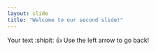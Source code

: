 ```yaml
---
layout: slide
title: "Welcome to our second slide!"
---
```

Your text :shipit: 👍
Use the left arrow to go back!
